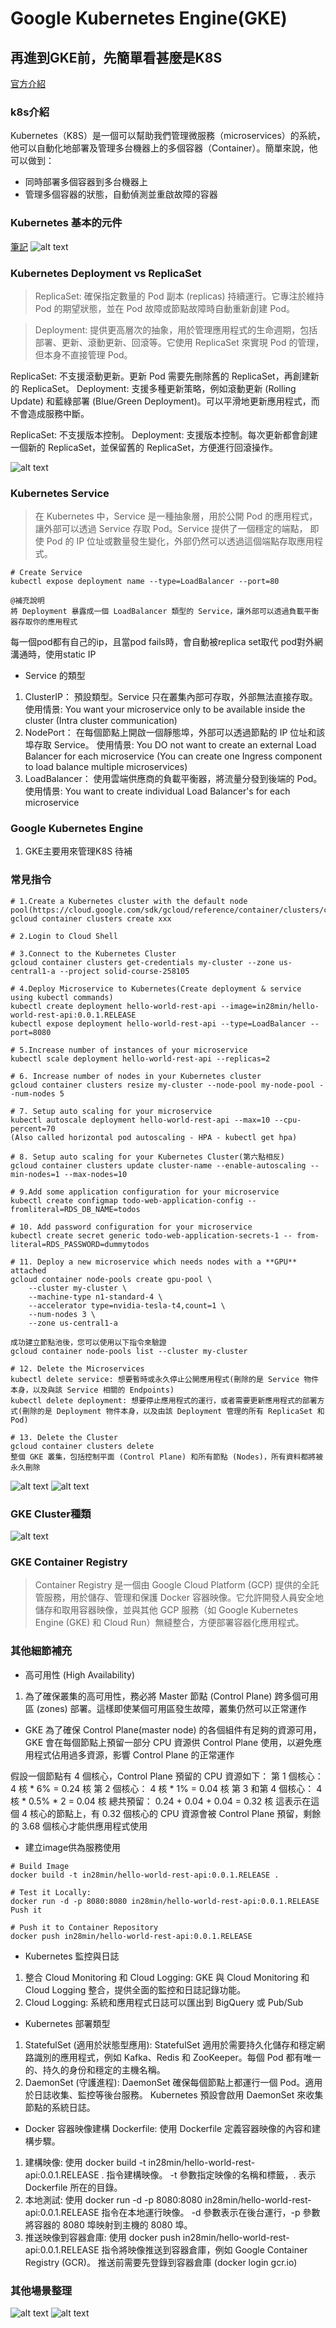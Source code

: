# Google Kubernetes Engine(GKE)
## 再進到GKE前，先簡單看甚麼是K8S
[官方介紹](https://kubernetes.io/zh-cn/docs/concepts/overview/)

### k8s介紹
Kubernetes（K8S）是一個可以幫助我們管理微服務（microservices）的系統，他可以自動化地部署及管理多台機器上的多個容器（Container）。簡單來說，他可以做到：
* 同時部署多個容器到多台機器上
* 管理多個容器的狀態，自動偵測並重啟故障的容器

### Kubernetes 基本的元件
[筆記](https://github.com/HcwXd/kubernetes-tutorial?tab=readme-ov-file)
![alt text](image-15.png)

### Kubernetes Deployment vs ReplicaSet
> ReplicaSet: 確保指定數量的 Pod 副本 (replicas) 持續運行。它專注於維持 Pod 的期望狀態，並在 Pod 故障或節點故障時自動重新創建 Pod。

> Deployment: 提供更高層次的抽象，用於管理應用程式的生命週期，包括部署、更新、滾動更新、回滾等。它使用 ReplicaSet 來實現 Pod 的管理，但本身不直接管理 Pod。

ReplicaSet: 不支援滾動更新。更新 Pod 需要先刪除舊的 ReplicaSet，再創建新的 ReplicaSet。
Deployment: 支援多種更新策略，例如滾動更新 (Rolling Update) 和藍綠部署 (Blue/Green Deployment)。可以平滑地更新應用程式，而不會造成服務中斷。

ReplicaSet: 不支援版本控制。
Deployment: 支援版本控制。每次更新都會創建一個新的 ReplicaSet，並保留舊的 ReplicaSet，方便進行回滾操作。

![alt text](image-17.png)

### Kubernetes Service
> 在 Kubernetes 中，Service 是一種抽象層，用於公開 Pod 的應用程式，讓外部可以透過 Service 存取 Pod。Service 提供了一個穩定的端點，
> 即使 Pod 的 IP 位址或數量發生變化，外部仍然可以透過這個端點存取應用程式。

```{.line-numbers}
# Create Service
kubectl expose deployment name --type=LoadBalancer --port=80

@補充說明
將 Deployment 暴露成一個 LoadBalancer 類型的 Service，讓外部可以透過負載平衡器存取你的應用程式
```

每一個pod都有自己的ip，且當pod fails時，會自動被replica set取代
pod對外網溝通時，使用static IP

* Service 的類型
1. ClusterIP： 預設類型。Service 只在叢集內部可存取，外部無法直接存取。
使用情景: You want your microservice only to be available inside the cluster (Intra cluster communication)
2. NodePort： 在每個節點上開啟一個靜態埠，外部可以透過節點的 IP 位址和該埠存取 Service。
使用情景: You DO not want to create an external Load Balancer for each microservice (You can create one Ingress component to load balance multiple microservices)
3. LoadBalancer： 使用雲端供應商的負載平衡器，將流量分發到後端的 Pod。
使用情景: You want to create individual Load Balancer's for each microservice

### Google Kubernetes Engine
1. GKE主要用來管理K8S
待補

### 常見指令
```{.line-numbers}
# 1.Create a Kubernetes cluster with the default node pool(https://cloud.google.com/sdk/gcloud/reference/container/clusters/create)
gcloud container clusters create xxx

# 2.Login to Cloud Shell 

# 3.Connect to the Kubernetes Cluster 
gcloud container clusters get-credentials my-cluster --zone us-central1-a --project solid-course-258105

# 4.Deploy Microservice to Kubernetes(Create deployment & service using kubectl commands)
kubectl create deployment hello-world-rest-api --image=in28min/hello-world-rest-api:0.0.1.RELEASE 
kubectl expose deployment hello-world-rest-api --type=LoadBalancer --port=8080

# 5.Increase number of instances of your microservice
kubectl scale deployment hello-world-rest-api --replicas=2

# 6. Increase number of nodes in your Kubernetes cluster
gcloud container clusters resize my-cluster --node-pool my-node-pool --num-nodes 5

# 7. Setup auto scaling for your microservice
kubectl autoscale deployment hello-world-rest-api --max=10 --cpu-percent=70
(Also called horizontal pod autoscaling - HPA - kubectl get hpa)

# 8. Setup auto scaling for your Kubernetes Cluster(第六點相反)
gcloud container clusters update cluster-name --enable-autoscaling --min-nodes=1 --max-nodes=10

# 9.Add some application configuration for your microservice
kubectl create configmap todo-web-application-config --fromliteral=RDS_DB_NAME=todos

# 10. Add password configuration for your microservice
kubectl create secret generic todo-web-application-secrets-1 -- from-literal=RDS_PASSWORD=dummytodos

# 11. Deploy a new microservice which needs nodes with a **GPU** attached
gcloud container node-pools create gpu-pool \
    --cluster my-cluster \
    --machine-type n1-standard-4 \
    --accelerator type=nvidia-tesla-t4,count=1 \
    --num-nodes 3 \
    --zone us-central1-a

成功建立節點池後，您可以使用以下指令來驗證
gcloud container node-pools list --cluster my-cluster

# 12. Delete the Microservices
kubectl delete service: 想要暫時或永久停止公開應用程式(刪除的是 Service 物件本身，以及與該 Service 相關的 Endpoints)
kubectl delete deployment: 想要停止應用程式的運行，或者需要更新應用程式的部署方式(刪除的是 Deployment 物件本身，以及由該 Deployment 管理的所有 ReplicaSet 和 Pod)

# 13. Delete the Cluster
gcloud container clusters delete
整個 GKE 叢集，包括控制平面 (Control Plane) 和所有節點 (Nodes)，所有資料都將被永久刪除
```
![alt text](image-18.png)
![alt text](image-19.png)

### GKE Cluster種類
![alt text](image-16.png)

### GKE Container Registry
> Container Registry 是一個由 Google Cloud Platform (GCP) 提供的全託管服務，用於儲存、管理和保護 Docker 容器映像。它允許開發人員安全地儲存和取用容器映像，並與其他 GCP 服務（如 Google Kubernetes Engine (GKE) 和 Cloud Run）無縫整合，方便部署容器化應用程式。

### 其他細節補充
* 高可用性 (High Availability)
1. 為了確保叢集的高可用性，務必將 Master 節點 (Control Plane) 跨多個可用區 (zones) 部署。這樣即使某個可用區發生故障，叢集仍然可以正常運作

* GKE 為了確保 Control Plane(master node) 的各個組件有足夠的資源可用，GKE 會在每個節點上預留一部分 CPU 資源供 Control Plane 使用，以避免應用程式佔用過多資源，影響 Control Plane 的正常運作

假設一個節點有 4 個核心，Control Plane 預留的 CPU 資源如下：
第 1 個核心： 4 核 * 6% = 0.24 核
第 2 個核心： 4 核 * 1% = 0.04 核
第 3 和第 4 個核心： 4 核 * 0.5% * 2 = 0.04 核
總共預留： 0.24 + 0.04 + 0.04 = 0.32 核
這表示在這個 4 核心的節點上，有 0.32 個核心的 CPU 資源會被 Control Plane 預留，剩餘的 3.68 個核心才能供應用程式使用

* 建立image供為服務使用
```{.line-numbers}
# Build Image
docker build -t in28min/hello-world-rest-api:0.0.1.RELEASE . 

# Test it Locally: 
docker run -d -p 8080:8080 in28min/hello-world-rest-api:0.0.1.RELEASE Push it 

# Push it to Container Repository 
docker push in28min/hello-world-rest-api:0.0.1.RELEASE
```

* Kubernetes 監控與日誌
1. 整合 Cloud Monitoring 和 Cloud Logging: GKE 與 Cloud Monitoring 和 Cloud Logging 整合，提供全面的監控和日誌記錄功能。
2. Cloud Logging: 系統和應用程式日誌可以匯出到 BigQuery 或 Pub/Sub

* Kubernetes 部署類型
1. StatefulSet (適用於狀態型應用): StatefulSet 適用於需要持久化儲存和穩定網路識別的應用程式，例如 Kafka、Redis 和 ZooKeeper。每個 Pod 都有唯一的、持久的身份和穩定的主機名稱。
2. DaemonSet (守護進程): DaemonSet 確保每個節點上都運行一個 Pod。適用於日誌收集、監控等後台服務。 Kubernetes 預設會啟用 DaemonSet 來收集節點的系統日誌。

* Docker 容器映像建構
Dockerfile: 使用 Dockerfile 定義容器映像的內容和建構步驟。
1. 建構映像: 使用 docker build -t in28min/hello-world-rest-api:0.0.1.RELEASE . 指令建構映像。 -t 參數指定映像的名稱和標籤，. 表示 Dockerfile 所在的目錄。
2. 本地測試: 使用 docker run -d -p 8080:8080 in28min/hello-world-rest-api:0.0.1.RELEASE 指令在本地運行映像。 -d 參數表示在後台運行，-p 參數將容器的 8080 埠映射到主機的 8080 埠。
3. 推送映像到容器倉庫: 使用 docker push in28min/hello-world-rest-api:0.0.1.RELEASE 指令將映像推送到容器倉庫，例如 Google Container Registry (GCR)。 推送前需要先登錄到容器倉庫 (docker login gcr.io)

### 其他場景整理
![alt text](image-20.png)
![alt text](image-21.png)
